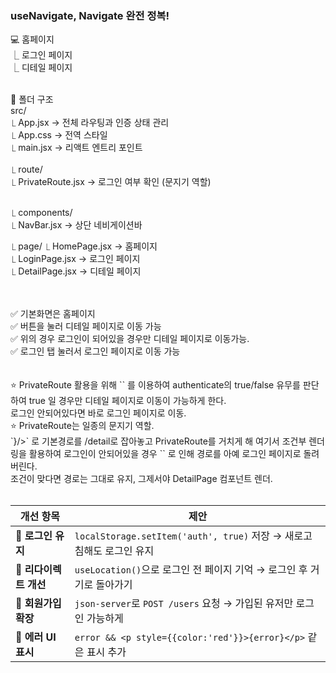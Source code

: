 <h3>useNavigate, Navigate 완전 정복!</h3>

💻 홈페이지<br>
⎿ 로그인 페이지<br>
⎿ 디테일 페이지<br>

<br>
📁 폴더 구조<br>
src/<br>
⎿ App.jsx                  → 전체 라우팅과 인증 상태 관리<br>
⎿ App.css                  → 전역 스타일<br>
⎿ main.jsx                 → 리액트 엔트리 포인트<br>
<br>
⎿ route/<br>
   ⎿ PrivateRoute.jsx       → 로그인 여부 확인 (문지기 역할)<br><br>

⎿ components/<br>
   ⎿ NavBar.jsx             → 상단 네비게이션바<br>

⎿ page/
   ⎿ HomePage.jsx           → 홈페이지<br>
   ⎿ LoginPage.jsx          → 로그인 페이지<br>
   ⎿ DetailPage.jsx         → 디테일 페이지<br>

<br>
<br>
✅ 기본화면은 홈페이지<br>
✅ 버튼을 눌러 디테일 페이지로 이동 가능<br>
✅ 위의 경우 로그인이 되어있을 경우만 디테일 페이지로 이동가능. <br>
✅ 로그인 탭 눌러서 로그인 페이지로 이동 가능<br>
<br>
<br>
⭐️ PrivateRoute 활용을 위해 `<Navigate to=''>` 를 이용하여 authenticate의 true/false 유무를 판단하여 true 일 경우만 디테일 페이지로 이동이 가능하게 한다. <br>로그인 안되어있다면 바로 로그인 페이지로 이동.<br>
⭐️ PrivateRoute는 일종의 문지기 역할.<br>
`<Route path="/detail" element={<PrivateRoute authenticate={authenticate}/>}/>` 로 기본경로를 /detail로 잡아놓고 PrivateRoute를 거치게 해 여기서 조건부 렌더링을 활용하여 로그인이 안되어있을 경우 `<Navigate to='/login'>` 로 인해 경로를 아예 로그인 페이지로 돌려버린다. <br>조건이 맞다면 경로는 그대로 유지, 그제서야 DetailPage 컴포넌트 렌더.<br>
<br>

| 개선 항목           | 제안                                                       |
| --------------- | -------------------------------------------------------- |
| 🔹 **로그인 유지**   | `localStorage.setItem('auth', true)` 저장 → 새로고침해도 로그인 유지  |
| 🔹 **리다이렉트 개선** | `useLocation()`으로 로그인 전 페이지 기억 → 로그인 후 거기로 돌아가기          |
| 🔹 **회원가입 확장**  | `json-server`로 `POST /users` 요청 → 가입된 유저만 로그인 가능하게       |
| 🔹 **에러 UI 표시** | `error && <p style={{color:'red'}}>{error}</p>` 같은 표시 추가 |
